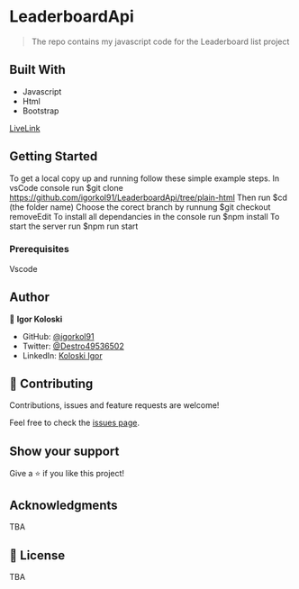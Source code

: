 # LeaderboardApi

> The repo contains my javascript code for the Leaderboard list project

## Built With

- Javascript
- Html
- Bootstrap

[LiveLink](https://igorkol91.github.io/LeaderboardApi/)


## Getting Started

To get a local copy up and running follow these simple example steps.
In vsCode console run $git clone https://github.com/igorkol91/LeaderboardApi/tree/plain-html
Then run $cd (the folder name)
Choose the corect branch by runnung $git checkout removeEdit
To install all dependancies in the console run $npm install
To start the server run $npm run start

### Prerequisites

Vscode


## Author

👤 **Igor Koloski**

- GitHub: [@igorkol91](https://github.com/igorkol91)
- Twitter: [@Destro49536502](https://twitter.com/Destro49536502)
- LinkedIn: [Koloski Igor](https://www.linkedin.com/in/igor-koloski-a754aa208/)

## 🤝 Contributing

Contributions, issues and feature requests are welcome!

Feel free to check the [issues page](https://github.com/igorkol91/LeaderboardApi/issues).

## Show your support

Give a ⭐️ if you like this project!

## Acknowledgments

TBA

## 📝 License

TBA